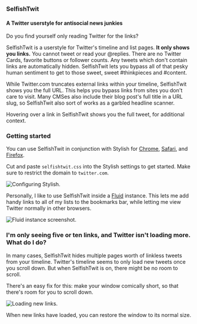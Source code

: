### SelfishTwit
#### A Twitter userstyle for antisocial news junkies

Do you find yourself only reading Twitter for the links?

SelfishTwit is a userstyle for Twitter's timeline and list pages. **It only shows you links.** You cannot tweet or read your @replies. There are no Twitter Cards, favorite buttons or follower counts. Any tweets which don't contain links are automatically hidden. SelfishTwit lets you bypass all of that pesky human sentiment to get to those sweet, sweet #thinkpieces and #content.

While Twitter.com truncates external links within your timeline, SelfishTwit shows you the full URL. This helps you bypass links from sites you don't care to visit. Many CMSes also include their blog post's full title in a URL slug, so SelfishTwit also sort of works as a garbled headline scanner.

Hovering over a link in SelfishTwit shows you the full tweet, for additional context.

### Getting started

You can use SelfishTwit in conjunction with Stylish for [Chrome](https://chrome.google.com/webstore/detail/stylish/fjnbnpbmkenffdnngjfgmeleoegfcffe), [Safari](http://sobolev.us/stylish/), and [Firefox](https://addons.mozilla.org/en-US/firefox/addon/stylish/).

Cut and paste `selfishtwit.css` into the Stylish settings to get started. Make sure to restrict the domain to `twitter.com`.

![Configuring Stylish.](http://i.imgur.com/xNG768Y.png)

Personally, I like to use SelfishTwit inside a [Fluid](http://fluidapp.com/) instance. This lets me add handy links to all of my lists to the bookmarks bar, while letting me view Twitter normally in other browsers.

![Fluid instance screenshot.](http://i.imgur.com/YFMnSeX.png)

### I'm only seeing five or ten links, and Twitter isn't loading more. What do I do?

In many cases, SelfishTwit hides multiple pages worth of linkless tweets from your timeline. Twitter's timeline seems to only load new tweets once you scroll down. But when SelfishTwit is on, there might be no room to scroll.

There's an easy fix for this: make your window comically short, so that there's room for you to scroll down.

![Loading new links.](http://imgur.com/NHBWDv1)

When new links have loaded, you can restore the window to its normal size.
